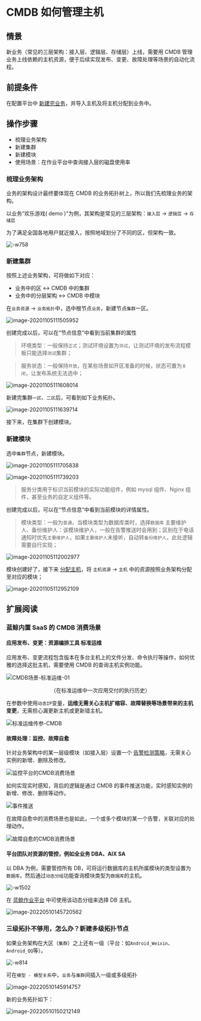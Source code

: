 # CMDB 如何管理主机

## 情景

新业务（常见的三层架构：接入层、逻辑层、存储层）上线，需要用 CMDB 管理业务上线依赖的主机资源，便于后续实现发布、变更、故障处理等场景的自动化流程。

## 前提条件

在配置平台中 [新建完业务](../QuickStart/case1.md)，并导入主机及将主机分配到业务中。

## 操作步骤

- 梳理业务架构
- 新建集群
- 新建模块
- 使用场景：在作业平台中查询接入层的磁盘使用率

### 梳理业务架构

业务的架构设计最终要体现在 CMDB 的业务拓扑树上，所以我们先梳理业务的架构。

以业务“欢乐游戏( demo )"为例，其架构是常见的三层架构：`接入层` -> `逻辑层` -> `存储层`

为了满足全国各地用户就近接入，按照地域划分了不同的区，但架构一致。

![-w758](../media/15625775986620.jpg)

### 新建集群

按照上述业务架构，可将做如下对应：

- 业务中的区 <-> CMDB 中的集群
- 业务中的分层架构 <-> CMDB 中模块

在`业务资源` -> `业务拓扑`中，选中根节点`业务`，新建节点`集群`一区。

![image-20201105111505952](../media/CMDB_management_hosts/image-20201105111505952.png)



创建完成以后，可以在“节点信息”中看到当前集群的属性

> 环境类型：一般保持`正式`；测试环境设置为`测试`，让测试环境的发布流程模板只能选择`测试`集群；

> 服务状态：一般保持`开放`，在某些场景如开区准备的时候，状态可置为`关闭`，让发布系统无法选中；

![image-20201105111608014](../media/CMDB_management_hosts/image-20201105111608014.png)


新建完集群`一区`、`二区`后，可看到如下业务拓扑。

![image-20201105111639714](../media/CMDB_management_hosts/image-20201105111639714.png)

接下来，在集群下创建模块。

### 新建模块

选中`集群`节点，新建模块。

![image-20201105111705838](../media/CMDB_management_hosts/image-20201105111705838.png)

![image-20201105111739203](../media/CMDB_management_hosts/image-20201105111739203.png)

> 服务分类用于标识当前模块的实际功能组件，例如 mysql 组件、Nginx 组件，甚至业务的自定义组件等。

创建完成以后，可以在“节点信息”中看到当前模块的详情属性。

> 模块类型：一般为`普通`，当模块类型为数据库类时，选择`数据库`
> 主要维护人、备份维护人：该模块维护人，一般在告警推送时会用到；区别在于电话通知时优先`主要维护人`，如果`主要维护人`未接听，自动转`备份维护人`，此处逻辑需要自行实现；

![image-20201105112002977](../media/CMDB_management_hosts/image-20201105112002977.png)

模块创建好了，接下来 [分配主机](../QuickStart/case1.md#分配主机到业务空闲机池)，将 `主机资源` -> `主机` 中的资源按照业务架构分配至对应的模块；

![image-20201105112952109](../media/CMDB_management_hosts/image-20201105112952109.png)


## 扩展阅读

### 蓝鲸内置 SaaS 的 CMDB 消费场景
#### 应用发布、变更：资源编排工具 标准运维

应用发布、变更流程包含版本在多台主机上的文件分发、命令执行等操作，如何优雅的选择这批主机，需要使用 CMDB 的查询主机实例功能。

![CMDB场景-标准运维-01](../media/CMDB场景-标准运维-01.png)
<center>（在标准运维中一次应用交付的执行历史）</center>

在参数中使用`动态IP`变量，**运维无需关心主机扩缩容、故障替换等场景带来的主机变更**，无需担心漏更新主机或更新错主机。

![标准运维传参-CMDB](../media/标准运维传参-CMDB.png)

#### 故障处理：监控、故障自愈

针对业务架构中的某一层级模块（如接入层）设置一个 [告警检测策略](../../../../Monitor/3.8/UserGuide/ProductFeatures/alarm-configurations/rules.md)，无需关心实例的新增、删除及修改。

![监控平台的CMDB消费场景](../media/蓝鲸监控的CMDB消费场景.png)

如何实现实时感知，背后的逻辑是通过 CMDB 的事件推送功能，实时感知实例的新增、修改、删除等动作。

![事件推送](../media/事件推送.png)

在故障自愈中的消费场景也是如此，一个或多个模块的某一个告警，关联对应的处理动作。

![故障自愈的CMDB消费场景](../media/故障自愈的CMDB消费场景.png)

#### 平台团队对资源的管控，例如全业务 DBA、AIX SA

以 DBA 为例，需要管控所有 DB，可将运行数据库的主机所属模块的类型设置为`数据库`，然后通过`动态分组`功能查询模块类型为`数据库`的主机。

![-w1502](../media/15625888898060.jpg)

在 [蓝鲸作业平台](../../../../JOB/3.7/UserGuide/Introduction/What-is-Job.md) 中可使用该动态分组来选择 DB 主机。

![image-20220510145720562](media/image-20220510145720562.png)

### 三级拓扑不够用，怎么办？新建多级拓扑节点

如果业务架构在大区（`集群`）之上还有一级（平台：如`Android_Weixin`、`Android_QQ`等）。

![-w814](../media/15625862638485.jpg)

可在`模型 - 模型关系`中，`业务`与`集群`间插入一级或多级拓扑

![image-20220510145914757](media/image-20220510145914757.png)

新的业务拓扑如下：

![image-20220510150212149](media/image-20220510150212149.png)